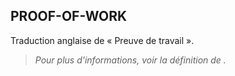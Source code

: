 ## PROOF-OF-WORK

Traduction anglaise de « Preuve de travail ». 

> *Pour plus d'informations, voir la définition de **[](/dictionnaire/./P.md#preuve-de-travail)**.*

